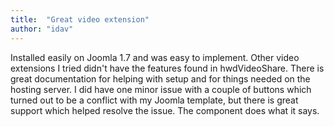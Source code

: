 ```yaml
---
title:  "Great video extension"
author: "idav"
---
```

Installed easily on Joomla 1.7 and was easy to implement. Other video extensions I tried didn't have the features found in hwdVideoShare. There is great documentation for helping with setup and for things needed on the hosting server. I did have one minor issue with a couple of buttons which turned out to be a conflict with my Joomla template, but there is great support which helped resolve the issue. The component does what it says.